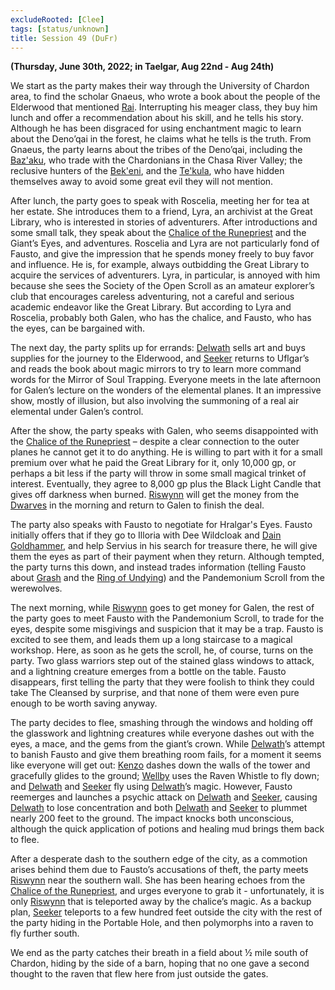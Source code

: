 ```yaml
---
excludeRooted: [Clee]
tags: [status/unknown]
title: Session 49 (DuFr)
---
```



**(Thursday, June 30th, 2022; in Taelgar, Aug 22nd - Aug 24th)**

We start as the party makes their way through the University of Chardon area, to find the scholar Gnaeus, who wrote a book about the people of the Elderwood that mentioned [Rai](<../../../people/pcs/great-war/rai.md>). Interrupting his meager class, they buy him lunch and offer a recommendation about his skill, and he tells his story. Although he has been disgraced for using enchantment magic to learn about the Deno’qai in the forest, he claims what he tells is the truth. From Gnaeus, the party learns about the tribes of the Deno’qai, including the [Baz'aku](<../../../groups/deno-qai/baz-aku.md>), who trade with the Chardonians in the Chasa River Valley; the reclusive hunters of the [Bek'eni](<../../../groups/deno-qai/bek-eni.md>), and the [Te'kula](<../../../groups/deno-qai/te-kula.md>), who have hidden themselves away to avoid some great evil they will not mention. 

After lunch, the party goes to speak with Roscelia, meeting her for tea at her estate. She introduces them to a friend, Lyra, an archivist at the Great Library, who is interested in stories of adventurers. After introductions and some small talk, they speak about the [Chalice of the Runepriest](<../../../things/artifacts-of-power/chalice-of-the-runepriest.md>) and the Giant’s Eyes, and adventures. Roscelia and Lyra are not particularly fond of Fausto, and give the impression that he spends money freely to buy favor and influence. He is, for example, always outbidding the Great Library to acquire the services of adventurers. Lyra, in particular, is annoyed with him because she sees the Society of the Open Scroll as an amateur explorer’s club that encourages careless adventuring, not a careful and serious academic endeavor like the Great Library. But according to Lyra and Roscelia, probably both Galen, who has the chalice, and Fausto, who has the eyes, can be bargained with. 

The next day, the party splits up for errands: [Delwath](<../../../people/pcs/dunmar-fellowship/delwath.md>) sells art and buys supplies for the journey to the Elderwood, and [Seeker](<../../../people/pcs/dunmar-fellowship/seeker.md>) returns to Uflgar’s and reads the book about magic mirrors to try to learn more command words for the Mirror of Soul Trapping. Everyone meets in the late afternoon for Galen’s lecture on the wonders of the elemental planes. It an impressive show, mostly of illusion, but also involving the summoning of a real air elemental under Galen’s control. 

After the show, the party speaks with Galen, who seems disappointed with the [Chalice of the Runepriest](<../../../things/artifacts-of-power/chalice-of-the-runepriest.md>) – despite a clear connection to the outer planes he cannot get it to do anything. He is willing to part with it for a small premium over what he paid the Great Library for it, only 10,000 gp, or perhaps a bit less if the party will throw in some small magical trinket of interest. Eventually, they agree to 8,000 gp plus the Black Light Candle that gives off darkness when burned. [Riswynn](<../../../people/pcs/dunmar-fellowship/riswynn.md>) will get the money from the [Dwarves](<../../../species/children-of-the-embodied-gods/dwarves/dwarves.md>) in the morning and return to Galen to finish the deal.

The party also speaks with Fausto to negotiate for Hralgar's Eyes. Fausto initially offers that if they go to Illoria with Dee Wildcloak and [Dain Goldhammer](<../../../people/dwarves/dain-goldhammer.md>), and help Servius in his search for treasure there, he will give them the eyes as part of their payment when they return. Although tempted, the party turns this down, and instead trades information (telling Fausto about [Grash](<../../../people/other-nonhumans/grash.md>) and the [Ring of Undying](<../../../things/artifacts-of-power/ring-of-undying.md>)) and the Pandemonium Scroll from the werewolves. 

The next morning, while [Riswynn](<../../../people/pcs/dunmar-fellowship/riswynn.md>) goes to get money for Galen, the rest of the party goes to meet Fausto with the Pandemonium Scroll, to trade for the eyes, despite some misgivings and suspicion that it may be a trap. Fausto is excited to see them, and leads them up a long staircase to a magical workshop. Here, as soon as he gets the scroll, he, of course, turns on the party. Two glass warriors step out of the stained glass windows to attack, and a lightning creature emerges from a bottle on the table. Fausto disappears, first telling the party that they were foolish to think they could take The Cleansed by surprise, and that none of them were even pure enough to be worth saving anyway. 

The party decides to flee, smashing through the windows and holding off the glasswork and lightning creatures while everyone dashes out with the eyes, a mace, and the gems from the giant’s crown. While [Delwath](<../../../people/pcs/dunmar-fellowship/delwath.md>)’s attempt to banish Fausto and give them breathing room fails, for a moment it seems like everyone will get out: [Kenzo](<../../../people/pcs/dunmar-fellowship/kenzo.md>) dashes down the walls of the tower and gracefully glides to the ground; [Wellby](<../../../people/pcs/dunmar-fellowship/wellby.md>) uses the Raven Whistle to fly down; and [Delwath](<../../../people/pcs/dunmar-fellowship/delwath.md>) and [Seeker](<../../../people/pcs/dunmar-fellowship/seeker.md>) fly using [Delwath](<../../../people/pcs/dunmar-fellowship/delwath.md>)’s magic. However, Fausto reemerges and launches a psychic attack on [Delwath](<../../../people/pcs/dunmar-fellowship/delwath.md>) and [Seeker](<../../../people/pcs/dunmar-fellowship/seeker.md>), causing [Delwath](<../../../people/pcs/dunmar-fellowship/delwath.md>) to lose concentration and both [Delwath](<../../../people/pcs/dunmar-fellowship/delwath.md>) and [Seeker](<../../../people/pcs/dunmar-fellowship/seeker.md>) to plummet nearly 200 feet to the ground. The impact knocks both unconscious, although the quick application of potions and healing mud brings them back to flee. 

After a desperate dash to the southern edge of the city, as a commotion arises behind them due to Fausto’s accusations of theft, the party meets [Riswynn](<../../../people/pcs/dunmar-fellowship/riswynn.md>) near the southern wall. She has been hearing echoes from the [Chalice of the Runepriest](<../../../things/artifacts-of-power/chalice-of-the-runepriest.md>), and urges everyone to grab it - unfortunately, it is only [Riswynn](<../../../people/pcs/dunmar-fellowship/riswynn.md>) that is teleported away by the chalice’s magic. As a backup plan, [Seeker](<../../../people/pcs/dunmar-fellowship/seeker.md>) teleports to a few hundred feet outside the city with the rest of the party hiding in the Portable Hole, and then polymorphs into a raven to fly further south.

We end as the party catches their breath in a field about ½ mile south of Chardon, hiding by the side of a barn, hoping that no one gave a second thought to the raven that flew here from just outside the gates. 